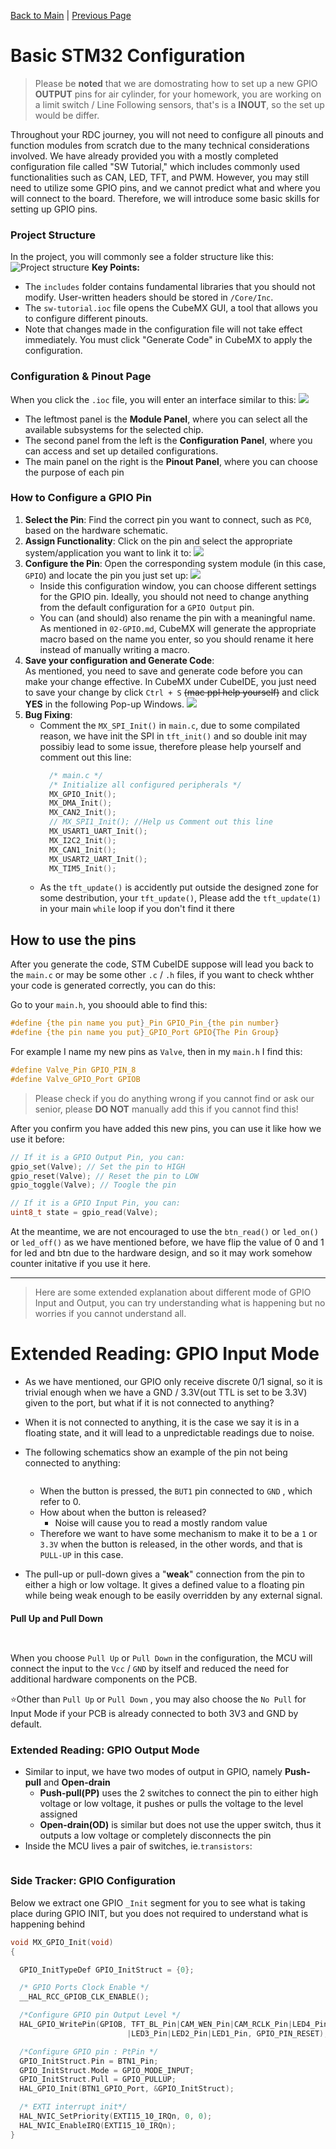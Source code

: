 [Back to Main](README.md) | [Previous Page](04-TFT.md)

# Basic STM32 Configuration

> Please be **noted** that we are domostrating how to set up a new
GPIO **OUTPUT** pins for air cylinder, for your homework, you are working on a limit switch / Line Following sensors, that's is a **INOUT**, so the set up would be differ.

Throughout your RDC journey, you will not need to configure all pinouts and function modules from scratch due to the many technical considerations involved. We have already provided you with a mostly completed configuration file called "SW Tutorial," which includes commonly used functionalities such as CAN, LED, TFT, and PWM.
However, you may still need to utilize some GPIO pins, and we cannot predict what and where you will connect to the board. Therefore, we will introduce some basic skills for setting up GPIO pins.

### Project Structure

In the project, you will commonly see a folder structure like this:
![Project structure](./image/project%20structure.png)
**Key Points:**

- The `includes` folder contains fundamental libraries that you should not modify. User-written headers should be stored in `/Core/Inc`.
- The `sw-tutorial.ioc` file opens the CubeMX GUI, a tool that allows you to configure different pinouts.
- Note that changes made in the configuration file will not take effect immediately. You must click "Generate Code" in CubeMX to apply the configuration.

### Configuration & Pinout Page

When you click the `.ioc` file, you will enter an interface similar to this:
![](./image/Pinout%20&%20Config.png)

- The leftmost panel is the **Module Panel**, where you can select all the available subsystems for the selected chip.
- The second panel from the left is the **Configuration Panel**, where you can access and set up detailed configurations.
- The main panel on the right is the **Pinout Panel**, where you can choose the purpose of each pin

### How to Configure a GPIO Pin

1. **Select the Pin**: Find the correct pin you want to connect, such as `PC0`, based on the hardware schematic.
2. **Assign Functionality**: Click on the pin and select the appropriate system/application you want to link it to:
   ![](./image/PC0.png)
3. **Configure the Pin**: Open the corresponding system module (in this case, `GPIO`) and locate the pin you just set up:
   ![](./image/PC0_Config.png)
   - Inside this configuration window, you can choose different settings for the GPIO pin. Ideally, you should not need to change anything from the default configuration for a `GPIO Output` pin.
   - You can (and should) also rename the pin with a meaningful name. As mentioned in `02-GPIO.md`, CubeMX will generate the appropriate macro based on the name you enter, so you should rename it here instead of manually writing a macro.
4. **Save your configuration and Generate Code**:\
  As mentioned, you need to save and generate code before you can make your change effective. In CubeMX under CubeIDE, you just need to save your change by click `Ctrl + S` ~~(mac ppl help yourself)~~ and click **YES** in the following Pop-up Windows.
   ![](./image/Generate_Code.png)
5. **Bug Fixing**:
   - Comment the `MX_SPI_Init()` in `main.c`, due to some compilated reason, we have init the SPI in `tft_init()` and so double init may possibiy lead to some issue, therefore please help yourself and comment out this line:
      ```c
        /* main.c */
        /* Initialize all configured peripherals */
        MX_GPIO_Init();
        MX_DMA_Init();
        MX_CAN2_Init();
        // MX_SPI1_Init(); //Help us Comment out this line
        MX_USART1_UART_Init();
        MX_I2C2_Init();
        MX_CAN1_Init();
        MX_USART2_UART_Init();
        MX_TIM5_Init();
      ``` 
   - As the `tft_update()` is accidently put outside the designed zone for some destribution, your `tft_update()`, Please add the `tft_update(1)` in your main `while` loop if you don't find it there

## How to use the pins

After you generate the code, STM CubeIDE suppose will lead you back to the `main.c` or may be some other `.c` / `.h` files, if you want to check whther your code is generated correctly, you can do this:

Go to your `main.h`, you shoould able to find this:
```c
#define {the pin name you put}_Pin GPIO_Pin_{the pin number}
#define {the pin name you put}_GPIO_Port GPIO{The Pin Group}
```
For example I name my new pins as `Valve`, then in my `main.h` I find this:
```c
#define Valve_Pin GPIO_PIN_8
#define Valve_GPIO_Port GPIOB
```
> Please check if you do anything wrong if you cannot find or ask our senior, please **DO NOT** manually add this if you cannot find this!

After you confirm you have added this new pins, you can use it like how we use it before:

```c
// If it is a GPIO Output Pin, you can:
gpio_set(Valve); // Set the pin to HIGH
gpio_reset(Valve); // Reset the pin to LOW
gpio_toggle(Valve); // Toogle the pin

// If it is a GPIO Input Pin, you can:
uint8_t state = gpio_read(Valve);
```
At the meantime, we are not encouraged to use the `btn_read()` or `led_on()` or `led_off()` as we have mentioned before, we have flip the value of 0 and 1 for led and btn due to the hardware design, and so it may work somehow counter initative if you use it here.

---
> Here are some extended explanation about different mode of GPIO Input and Output, you can try understanding what is happening but no worries if you cannot understand all.
# Extended Reading: GPIO Input Mode

- As we have mentioned, our GPIO only receive discrete 0/1 signal, so it is trivial enough when we have a GND / 3.3V(out TTL is set to be 3.3V) given to the port, but what if it is not connected to anything?
- When it is not connected to anything, it is the case we say it is in a floating state, and it will lead to a unpredictable readings due to noise.
- The following schematics show an example of the pin not being connected to anything:

    <figure><img src="image/Button_Sch.png" alt=""><figcaption></figcaption></figure>
    
    - When the button is pressed, the `BUT1` pin connected to `GND` , which refer to 0.
    - How about when the button is released?
        - Noise will cause you to read a mostly random value
    - Therefore we want to have some mechanism to make it to be a `1` or `3.3V` when the button is released, in the other words, and that is `PULL-UP`  in this case.

- The pull-up or pull-down gives a "**weak**" connection from the pin to either a high or low voltage. It gives a defined value to a floating pin while being weak enough to be easily overridden by any external signal.

#### Pull Up and Pull Down

<figure><img src="image/Pull_Up.png" alt=""><figcaption></figcaption></figure>

<figure><img src="image/Pull_Down.png" alt=""><figcaption></figcaption></figure>

When you choose `Pull Up` or `Pull Down` in the configuration, the MCU will connect the input to the `Vcc` / `GND` by itself and reduced the need for additional hardware components on the PCB.

⭐Other than `Pull Up` or `Pull Down` , you may also choose the `No Pull` for Input Mode if your PCB is already connected to both 3V3 and GND by default.

### Extended Reading: GPIO Output Mode

- Similar to input, we have two modes of output in GPIO, namely **Push-pull** and **Open-drain**
  - **Push-pull(PP)** uses the 2 switches to connect the pin to either high voltage or low voltage, it pushes or pulls the voltage to the level assigned
  - **Open-drain(OD)** is similar but does not use the upper switch, thus it outputs a low voltage or completely disconnects the pin
- Inside the MCU lives a pair of switches, ie.`transistors`:
    <figure><img src="image/GPIO_Output_Mode.png" alt=""><figcaption></figcaption></figure>

### Side Tracker: GPIO Configuration

Below we extract one GPIO `_Init` segment for you to see what is taking place during GPIO INIT, but you does not required to understand what is happening behind

```c
void MX_GPIO_Init(void)
{

  GPIO_InitTypeDef GPIO_InitStruct = {0};

  /* GPIO Ports Clock Enable */
  __HAL_RCC_GPIOB_CLK_ENABLE();

  /*Configure GPIO pin Output Level */
  HAL_GPIO_WritePin(GPIOB, TFT_BL_Pin|CAM_WEN_Pin|CAM_RCLK_Pin|LED4_Pin
                          |LED3_Pin|LED2_Pin|LED1_Pin, GPIO_PIN_RESET);

  /*Configure GPIO pin : PtPin */
  GPIO_InitStruct.Pin = BTN1_Pin;
  GPIO_InitStruct.Mode = GPIO_MODE_INPUT;
  GPIO_InitStruct.Pull = GPIO_PULLUP;
  HAL_GPIO_Init(BTN1_GPIO_Port, &GPIO_InitStruct);

  /* EXTI interrupt init*/
  HAL_NVIC_SetPriority(EXTI15_10_IRQn, 0, 0);
  HAL_NVIC_EnableIRQ(EXTI15_10_IRQn);
}
```
